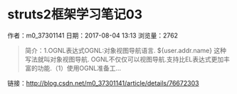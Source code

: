 # struts2框架学习笔记03
作者：m0_37301141
日期：2017-08-04 13:13
浏览量：2762
> 简介：1.OGNL表达式OGNL:对象视图导航语言.  ${user.addr.name} 这种写法就叫对象视图导航. 
OGNL不仅仅可以视图导航.支持比EL表达式更加丰富的功能.（1）使用OGNL准备工...

 链接：http://blog.csdn.net/m0_37301141/article/details/76672303
